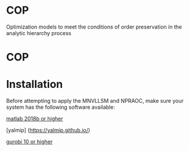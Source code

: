 # COP
Optimization models to meet the conditions of order preservation in the analytic hierarchy process

# COP

# Installation
Before attempting to apply the MNVLLSM and NPRAOC, make sure your system has the following software available: 

[matlab 2018b or higher](https://www.mathworks.com/products/matlab.html)

[yalmip] (https://yalmip.github.io/)

[gurobi 10 or higher](https://www.gurobi.com/)
